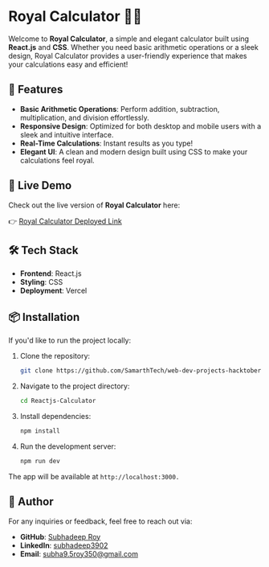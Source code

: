 # Royal Calculator 👑🧮

Welcome to **Royal Calculator**, a simple and elegant calculator built using **React.js** and **CSS**. Whether you need basic arithmetic operations or a sleek design, Royal Calculator provides a user-friendly experience that makes your calculations easy and efficient!

## 🌟 Features

- **Basic Arithmetic Operations**: Perform addition, subtraction, multiplication, and division effortlessly.
- **Responsive Design**: Optimized for both desktop and mobile users with a sleek and intuitive interface.
- **Real-Time Calculations**: Instant results as you type!
- **Elegant UI**: A clean and modern design built using CSS to make your calculations feel royal.

## 🚀 Live Demo

Check out the live version of **Royal Calculator** here:

👉 [Royal Calculator Deployed Link](https://royal-calculator.vercel.app/)

## 🛠️ Tech Stack

- **Frontend**: React.js
- **Styling**: CSS
- **Deployment**: Vercel

## 📦 Installation

If you'd like to run the project locally:

1. Clone the repository:

   ```bash
   git clone https://github.com/SamarthTech/web-dev-projects-hacktoberfest24.git
   ```

2. Navigate to the project directory:

    ```bash
    cd Reactjs-Calculator
    ```

3. Install dependencies:

    ```bash
    npm install
    ```

4. Run the development server:

    ```bash
    npm run dev
    ```

The app will be available at `http://localhost:3000.`


## 📧 Author

For any inquiries or feedback, feel free to reach out via:

- **GitHub**: [Subhadeep Roy](https://github.com/subhadeeproy3902)
- **LinkedIn**: [subhadeep3902](https://www.linkedin.com/in/subhadeep3902/)
- **Email**: [subha9.5roy350@gmail.com](mailto:subha9.5roy350@gmail.com)